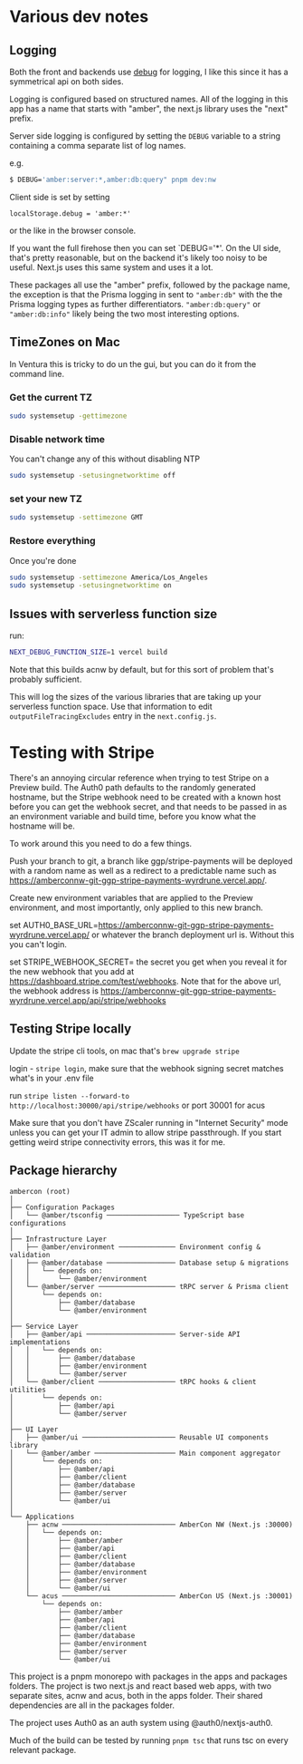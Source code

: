 # Various dev notes

## Logging

Both the front and backends use [debug](https://github.com/debug-js/debug) for logging, I like this since it has a symmetrical api on both sides.

Logging is configured based on structured names.  All of the logging in this app has a name that starts with "amber", the next.js library uses the "next" prefix.

Server side logging is configured by setting the `DEBUG` variable to a string containing a comma separate list of log names.

e.g.

```sh
$ DEBUG='amber:server:*,amber:db:query" pnpm dev:nw
```

Client side is set by setting 

```
localStorage.debug = 'amber:*'
```

or the like in the browser console.

If you want the full firehose then you can set `DEBUG='*'.  On the UI side, that's pretty reasonable, but on the backend it's likely too noisy to be useful.  Next.js uses this same system and uses it a lot.

These packages all use the "amber" prefix, followed by the package name, the exception is that the Prisma logging in sent to `"amber:db"` with the the Prisma logging types as further differentiators. `"amber:db:query"` or `"amber:db:info"` likely being the two most interesting options.



## TimeZones on Mac

In Ventura this is tricky to do un the gui, but you can do it from the command line.

### Get the current TZ

```sh
sudo systemsetup -gettimezone
```

### Disable network time

You can't change any of this without disabling NTP

```sh
sudo systemsetup -setusingnetworktime off
```

### set your new TZ

```sh
sudo systemsetup -settimezone GMT
```

### Restore everything

Once you're done

```sh
sudo systemsetup -settimezone America/Los_Angeles
sudo systemsetup -setusingnetworktime on
```

## Issues with serverless function size

run:

```sh
NEXT_DEBUG_FUNCTION_SIZE=1 vercel build
```

Note that this builds acnw by default, but for this sort of problem that's probably sufficient.

This will log the sizes of the various libraries that are taking up your serverless function space.  Use that information to edit `outputFileTracingExcludes` entry in the `next.config.js`.


# Testing with Stripe

There's an annoying circular reference when trying to test Stripe on a Preview build.  The Auth0 path defaults to the randomly generated hostname, but the Stripe webhook need to be created with a known host before you can get the webhook secret, and that needs to be passed in as an environment variable and build time, before you know what the hostname will be.

To work around this you need to do a few things.

Push your branch to git, a branch like ggp/stripe-payments will be deployed with a random name as well as a redirect to a predictable name such as https://amberconnw-git-ggp-stripe-payments-wyrdrune.vercel.app/.

Create new environment variables that are applied to the Preview environment, and most importantly, only applied to this new branch.

set AUTH0_BASE_URL=https://amberconnw-git-ggp-stripe-payments-wyrdrune.vercel.app/ or whatever the branch deployment url is.  Without this you can't login.

set STRIPE_WEBHOOK_SECRET= the secret you get when you reveal it for the new webhook that you add at https://dashboard.stripe.com/test/webhooks.  Note that for the above url, the webhook address is 
https://amberconnw-git-ggp-stripe-payments-wyrdrune.vercel.app/api/stripe/webhooks

## Testing Stripe locally

Update the stripe cli tools, on mac that's `brew upgrade stripe`

login - `stripe login`, make sure that the webhook signing secret matches what's in your .env file

run `stripe listen --forward-to http://localhost:30000/api/stripe/webhooks` or port 30001 for acus

Make sure that you don't have ZScaler running in "Internet Security" mode unless you can get your IT admin to allow stripe passthrough.  If you start getting weird stripe connectivity errors, this was it for me.

## Package hierarchy

```
ambercon (root)
│
├── Configuration Packages
│   └── @amber/tsconfig ────────────────── TypeScript base configurations
│
├── Infrastructure Layer
│   ├── @amber/environment ────────────── Environment config & validation
│   ├── @amber/database ───────────────── Database setup & migrations
│   │   └── depends on:
│   │       └── @amber/environment
│   └── @amber/server ─────────────────── tRPC server & Prisma client
│       └── depends on:
│           ├── @amber/database
│           └── @amber/environment
│
├── Service Layer
│   ├── @amber/api ────────────────────── Server-side API implementations
│   │   └── depends on:
│   │       ├── @amber/database
│   │       ├── @amber/environment
│   │       └── @amber/server
│   └── @amber/client ─────────────────── tRPC hooks & client utilities
│       └── depends on:
│           ├── @amber/api
│           └── @amber/server
│
├── UI Layer
│   ├── @amber/ui ─────────────────────── Reusable UI components library
│   └── @amber/amber ──────────────────── Main component aggregator
│       └── depends on:
│           ├── @amber/api
│           ├── @amber/client
│           ├── @amber/database
│           ├── @amber/server
│           └── @amber/ui
│
└── Applications
    ├── acnw ──────────────────────────── AmberCon NW (Next.js :30000)
    │   └── depends on:
    │       ├── @amber/amber
    │       ├── @amber/api
    │       ├── @amber/client
    │       ├── @amber/database
    │       ├── @amber/environment
    │       ├── @amber/server
    │       └── @amber/ui
    └── acus ──────────────────────────── AmberCon US (Next.js :30001)
        └── depends on:
            ├── @amber/amber
            ├── @amber/api
            ├── @amber/client
            ├── @amber/database
            ├── @amber/environment
            ├── @amber/server
            └── @amber/ui
```

This project is a pnpm monorepo with packages in the apps and packages folders.  The project is two next.js and react based web apps, with two separate sites, acnw and acus, both in the apps folder.  Their shared dependencies are all in the packages folder.

The project uses Auth0 as an auth system using @auth0/nextjs-auth0.

Much of the build can be tested by running `pnpm tsc` that runs tsc on every relevant package.

